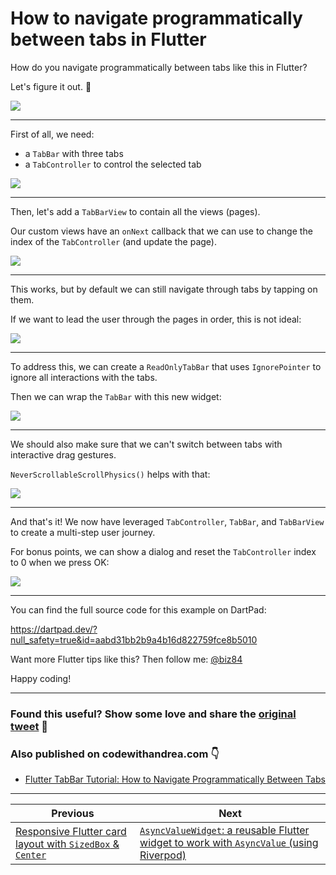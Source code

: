 # How to navigate programmatically between tabs in Flutter

How do you navigate programmatically between tabs like this in Flutter?

Let's figure it out. 🧵

![](https://codewithandrea.com/articles/flutter-tab-bar-navigation/images/flutter-tab-bar-sequence.gif)

----

First of all, we need:

- a `TabBar` with three tabs
- a `TabController` to control the selected tab

![](015_scaffold_tab_bar.png)

----

Then, let's add a `TabBarView` to contain all the views (pages).

Our custom views have an `onNext` callback that we can use to change the index of the `TabController` (and update the page).

![](015_TabBarView.png)

----

This works, but by default we can still navigate through tabs by tapping on them.

If we want to lead the user through the pages in order, this is not ideal:

![](https://codewithandrea.com/articles/flutter-tab-bar-navigation/images/flutter-tabs-interactive.gif)

---

To address this, we can create a `ReadOnlyTabBar` that uses `IgnorePointer` to ignore all interactions with the tabs.

Then we can wrap the `TabBar` with this new widget:

![](015_ReadOnlyTabBar.png)

---

We should also make sure that we can't switch between tabs with interactive drag gestures.

`NeverScrollableScrollPhysics()` helps with that:

![](015_NeverScrollableScrollPhysics.png)

---

And that's it! We now have leveraged `TabController`, `TabBar`, and `TabBarView` to create a multi-step user journey.

For bonus points, we can show a dialog and reset the `TabController` index to 0 when we press OK:

![](015_ResetOnDialogDismiss.png)

----

You can find the full source code for this example on DartPad:

https://dartpad.dev/?null_safety=true&id=aabd31bb2b9a4b16d822759fce8b5010

Want more Flutter tips like this? Then follow me: [@biz84](https://twitter.com/biz84)

Happy coding!

---

### Found this useful? Show some love and share the [original tweet](https://twitter.com/biz84/status/1447859250852663301) 🙏

### Also published on codewithandrea.com 👇

- [Flutter TabBar Tutorial: How to Navigate Programmatically Between Tabs](https://codewithandrea.com/articles/flutter-tab-bar-navigation/)

---

| Previous | Next |
| -------- | ---- |
| [Responsive Flutter card layout with `SizedBox` & `Center`](../0013-responsive-flutter-card-layout-with-sizedbox-center/index.md) | [`AsyncValueWidget`: a reusable Flutter widget to work with `AsyncValue` (using Riverpod)](../0015-asyncvaluewidget-a-reusable-flutter-widget-to-work-with-asyncvalue/index.md) |

<!-- TODO:UPDATE -->